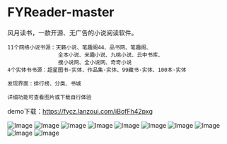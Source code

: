 # FYReader-master
风月读书，一款开源、无广告的小说阅读软件。

    11个网络小说书源：天籁小说、笔趣阁44、品书网、笔趣阁、
                    全本小说、米趣小说、九桃小说、云中书库、
                    搜小说网、全小说网、奇奇小说
    4个实体书书源：超星图书·实体、作品集·实体、99藏书·实体、100本·实体
    
    发现界面：排行榜、分类、书城
    
    详细功能可查看图片或下载自行体验
    
demo下载：https://fycz.lanzoui.com/iBofFh42pxg

![Image](https://github.com/fengyuecanzhu/FYReader/tree/master/img/1.png)
![Image](https://github.com/fengyuecanzhu/FYReader/tree/master/img/2.png)
![Image](https://github.com/fengyuecanzhu/FYReader/tree/master/img/3.png)
![Image](https://github.com/fengyuecanzhu/FYReader/tree/master/img/4.png)
![Image](https://github.com/fengyuecanzhu/FYReader/tree/master/img/5.png)
![Image](https://github.com/fengyuecanzhu/FYReader/tree/master/img/6.png)
![Image](https://github.com/fengyuecanzhu/FYReader/tree/master/img/7.png)
![Image](https://github.com/fengyuecanzhu/FYReader/tree/master/img/8.png)
![Image](https://github.com/fengyuecanzhu/FYReader/tree/master/img/9.png)
![Image](https://github.com/fengyuecanzhu/FYReader/tree/master/img/10.png)